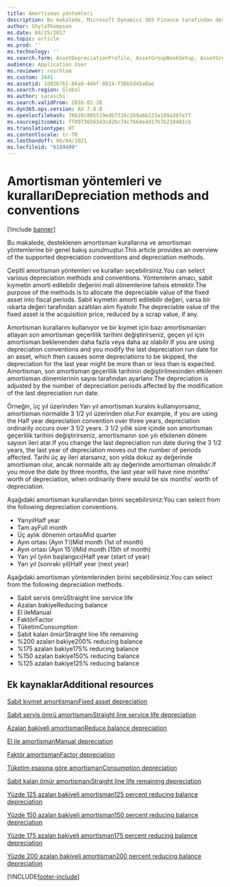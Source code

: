 ```yaml
---
title: Amortisman yöntemleri
description: Bu makalede, Microsoft Dynamics 365 Finance tarafından desteklenen amortisman kurallarına ve amortisman yöntemlerine bir genel bakış sunulmuştur.
author: ShylaThompson
ms.date: 04/25/2017
ms.topic: article
ms.prod: ''
ms.technology: ''
ms.search.form: AssetDepreciationProfile, AssetGroupBookSetup, AssetGroupDepBookSetup
audience: Application User
ms.reviewer: roschlom
ms.custom: 3441
ms.assetid: 1d8267b1-86a8-44bf-8814-f56b5d45a0ae
ms.search.region: Global
ms.author: saraschi
ms.search.validFrom: 2016-02-28
ms.dyn365.ops.version: AX 7.0.0
ms.openlocfilehash: 76b20c895519edb7316c2b9a6b223a109a307e77
ms.sourcegitcommit: ff09736563d3cd2bc74c7664edd1767b218401cb
ms.translationtype: HT
ms.contentlocale: tr-TR
ms.lasthandoff: 06/04/2021
ms.locfileid: "6189409"
---
```

# <a name="depreciation-methods-and-conventions"></a><span data-ttu-id="780e4-103">Amortisman yöntemleri ve kuralları</span><span class="sxs-lookup"><span data-stu-id="780e4-103">Depreciation methods and conventions</span></span>

[!include [banner](../includes/banner.md)]

<span data-ttu-id="780e4-104">Bu makalede, desteklenen amortisman kurallarına ve amortisman yöntemlerine bir genel bakış sunulmuştur.</span><span class="sxs-lookup"><span data-stu-id="780e4-104">This article provides an overview of the supported depreciation conventions and depreciation methods.</span></span>

<span data-ttu-id="780e4-105">Çeşitli amortisman yöntemleri ve kuralları seçebilirsiniz.</span><span class="sxs-lookup"><span data-stu-id="780e4-105">You can select various depreciation methods and conventions.</span></span> <span data-ttu-id="780e4-106">Yöntemlerin amacı, sabit kıymetin amorti edilebilir değerini mali dönemlerine tahsis etmektir.</span><span class="sxs-lookup"><span data-stu-id="780e4-106">The purpose of the methods is to allocate the depreciable value of the fixed asset into fiscal periods.</span></span> <span data-ttu-id="780e4-107">Sabit kıymetin amorti edilebilir değeri, varsa bir ıskarta değeri tarafından azaltılan alım fiyatıdır.</span><span class="sxs-lookup"><span data-stu-id="780e4-107">The depreciable value of the fixed asset is the acquisition price, reduced by a scrap value, if any.</span></span> 

<span data-ttu-id="780e4-108">Amortisman kurallarını kullanıyor ve bir kıymet için bazı amortismanları atlayan son amortisman geçerlilik tarihini değiştirirseniz, geçen yıl için amortisman beklenenden daha fazla veya daha az olabilir.</span><span class="sxs-lookup"><span data-stu-id="780e4-108">If you are using depreciation conventions and you modify the last depreciation run date for an asset, which then causes some depreciations to be skipped, the depreciation for the last year might be more than or less than is expected.</span></span> <span data-ttu-id="780e4-109">Amortisman, son amortisman geçerlilik tarihinin değiştirilmesinden etkilenen amortisman dönemlerinin sayısı tarafından ayarlanır.</span><span class="sxs-lookup"><span data-stu-id="780e4-109">The depreciation is adjusted by the number of depreciation periods affected by the modification of the last depreciation run date.</span></span>

<span data-ttu-id="780e4-110">Örneğin, üç yıl üzerinden Yarı yıl amortisman kuralını kullanıyorsanız, amortisman normalde 3 1/2 yıl üzerinden olur.</span><span class="sxs-lookup"><span data-stu-id="780e4-110">For example, if you are using the Half year depreciation convention over three years, depreciation ordinarily occurs over 3 1/2 years.</span></span> <span data-ttu-id="780e4-111">3 1/2 yıllık süre içinde son amortisman geçerlilik tarihini değiştirirseniz, amortismanın son yılı etkilenen dönem sayısın ileri atar.</span><span class="sxs-lookup"><span data-stu-id="780e4-111">If you change the last depreciation run date during the 3 1/2 years, the last year of depreciation moves out the number of periods affected.</span></span> <span data-ttu-id="780e4-112">Tarihi üç ay ileri atarsanız, son yılda dokuz ay değerinde amortisman olur, ancak normalde altı ay değerinde amortisman olmalıdır.</span><span class="sxs-lookup"><span data-stu-id="780e4-112">If you move the date by three months, the last year will have nine months’ worth of depreciation, when ordinarily there would be six months’ worth of depreciation.</span></span>

<span data-ttu-id="780e4-113">Aşağıdaki amortisman kurallarından birini seçebilirsiniz:</span><span class="sxs-lookup"><span data-stu-id="780e4-113">You can select from the following depreciation conventions.</span></span>


-   <span data-ttu-id="780e4-114">Yarıyıl</span><span class="sxs-lookup"><span data-stu-id="780e4-114">Half year</span></span>
-   <span data-ttu-id="780e4-115">Tam ay</span><span class="sxs-lookup"><span data-stu-id="780e4-115">Full month</span></span>
-   <span data-ttu-id="780e4-116">Üç aylık dönemin ortası</span><span class="sxs-lookup"><span data-stu-id="780e4-116">Mid quarter</span></span>
-   <span data-ttu-id="780e4-117">Ayın ortası (Ayın 1'i)</span><span class="sxs-lookup"><span data-stu-id="780e4-117">Mid month (1st of month)</span></span>
-   <span data-ttu-id="780e4-118">Ayın ortası (Ayın 15'i)</span><span class="sxs-lookup"><span data-stu-id="780e4-118">Mid month (15th of month)</span></span>
-   <span data-ttu-id="780e4-119">Yarı yıl (yılın başlangıcı)</span><span class="sxs-lookup"><span data-stu-id="780e4-119">Half year (start of year)</span></span>
-   <span data-ttu-id="780e4-120">Yarı yıl (sonraki yıl)</span><span class="sxs-lookup"><span data-stu-id="780e4-120">Half year (next year)</span></span>

<span data-ttu-id="780e4-121">Aşağıdaki amortisman yöntemlerinden birini seçebilirsiniz.</span><span class="sxs-lookup"><span data-stu-id="780e4-121">You can select from the following depreciation methods.</span></span>
-   <span data-ttu-id="780e4-122">Sabit servis ömrü</span><span class="sxs-lookup"><span data-stu-id="780e4-122">Straight line service life</span></span>
-   <span data-ttu-id="780e4-123">Azalan bakiye</span><span class="sxs-lookup"><span data-stu-id="780e4-123">Reducing balance</span></span>
-   <span data-ttu-id="780e4-124">El ile</span><span class="sxs-lookup"><span data-stu-id="780e4-124">Manual</span></span>
-   <span data-ttu-id="780e4-125">Faktör</span><span class="sxs-lookup"><span data-stu-id="780e4-125">Factor</span></span>
-   <span data-ttu-id="780e4-126">Tüketim</span><span class="sxs-lookup"><span data-stu-id="780e4-126">Consumption</span></span>
-   <span data-ttu-id="780e4-127">Sabit kalan ömür</span><span class="sxs-lookup"><span data-stu-id="780e4-127">Straight line life remaining</span></span>
-   <span data-ttu-id="780e4-128">%200 azalan bakiye</span><span class="sxs-lookup"><span data-stu-id="780e4-128">200% reducing balance</span></span>
-   <span data-ttu-id="780e4-129">%175 azalan bakiye</span><span class="sxs-lookup"><span data-stu-id="780e4-129">175% reducing balance</span></span>
-   <span data-ttu-id="780e4-130">%150 azalan bakiye</span><span class="sxs-lookup"><span data-stu-id="780e4-130">150% reducing balance</span></span>
-   <span data-ttu-id="780e4-131">%125 azalan bakiye</span><span class="sxs-lookup"><span data-stu-id="780e4-131">125% reducing balance</span></span>





## <a name="additional-resources"></a><span data-ttu-id="780e4-132">Ek kaynaklar</span><span class="sxs-lookup"><span data-stu-id="780e4-132">Additional resources</span></span>

[<span data-ttu-id="780e4-133">Sabit kıymet amortismanı</span><span class="sxs-lookup"><span data-stu-id="780e4-133">Fixed asset depreciation</span></span>](fixed-asset-depreciation.md)

[<span data-ttu-id="780e4-134">Sabit servis ömrü amortismanı</span><span class="sxs-lookup"><span data-stu-id="780e4-134">Straight line service life depreciation</span></span>](Straight-line-service-life-depreciation.md)

[<span data-ttu-id="780e4-135">Azalan bakiyeli amortisman</span><span class="sxs-lookup"><span data-stu-id="780e4-135">Reduce balance depreciation</span></span>](reduce-balance-depreciation.md)

[<span data-ttu-id="780e4-136">El ile amortisman</span><span class="sxs-lookup"><span data-stu-id="780e4-136">Manual depreciation</span></span>](manual-depreciation.md)

[<span data-ttu-id="780e4-137">Faktör amortisman</span><span class="sxs-lookup"><span data-stu-id="780e4-137">Factor depreciation</span></span>](factor-depreciation.md)

[<span data-ttu-id="780e4-138">Tüketim esasına göre amortisman</span><span class="sxs-lookup"><span data-stu-id="780e4-138">Consumption depreciation</span></span>](consumption-depreciation.md)

[<span data-ttu-id="780e4-139">Sabit kalan ömür amortismanı</span><span class="sxs-lookup"><span data-stu-id="780e4-139">Straight line life remaining depreciation</span></span>](straight-line-life-remaining-depreciation.md)

[<span data-ttu-id="780e4-140">Yüzde 125 azalan bakiyeli amortisman</span><span class="sxs-lookup"><span data-stu-id="780e4-140">125 percent reducing balance depreciation</span></span>](125-percent-reducing-balance-depreciation.md)

[<span data-ttu-id="780e4-141">Yüzde 150 azalan bakiyeli amortisman</span><span class="sxs-lookup"><span data-stu-id="780e4-141">150 percent reducing balance depreciation</span></span>](150-percent-reducing-balance-depreciation.md)

[<span data-ttu-id="780e4-142">Yüzde 175 azalan bakiyeli amortisman</span><span class="sxs-lookup"><span data-stu-id="780e4-142">175 percent reducing balance depreciation</span></span>](175-percent-reducing-balance-depreciation.md)

[<span data-ttu-id="780e4-143">Yüzde 200 azalan bakiyeli amortisman</span><span class="sxs-lookup"><span data-stu-id="780e4-143">200 percent reducing balance depreciation</span></span>](200-percent-reducing-balance-depreciation.md)





[!INCLUDE[footer-include](../../includes/footer-banner.md)]